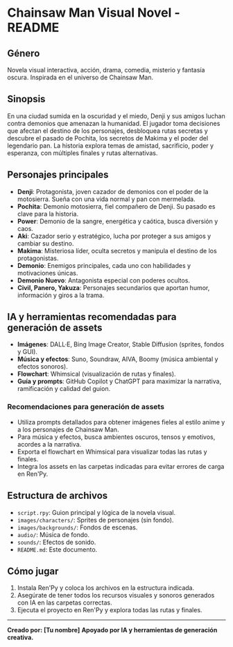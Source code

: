# Chainsaw Man Visual Novel - README

## Género
Novela visual interactiva, acción, drama, comedia, misterio y fantasía oscura. Inspirada en el universo de Chainsaw Man.

## Sinopsis
En una ciudad sumida en la oscuridad y el miedo, Denji y sus amigos luchan contra demonios que amenazan la humanidad. El jugador toma decisiones que afectan el destino de los personajes, desbloquea rutas secretas y descubre el pasado de Pochita, los secretos de Makima y el poder del legendario pan. La historia explora temas de amistad, sacrificio, poder y esperanza, con múltiples finales y rutas alternativas.

## Personajes principales
- **Denji**: Protagonista, joven cazador de demonios con el poder de la motosierra. Sueña con una vida normal y pan con mermelada.
- **Pochita**: Demonio motosierra, fiel compañero de Denji. Su pasado es clave para la historia.
- **Power**: Demonio de la sangre, energética y caótica, busca diversión y caos.
- **Aki**: Cazador serio y estratégico, lucha por proteger a sus amigos y cambiar su destino.
- **Makima**: Misteriosa líder, oculta secretos y manipula el destino de los protagonistas.
- **Demonio**: Enemigos principales, cada uno con habilidades y motivaciones únicas.
- **Demonio Nuevo**: Antagonista especial con poderes ocultos.
- **Civil, Panero, Yakuza**: Personajes secundarios que aportan humor, información y giros a la trama.

## IA y herramientas recomendadas para generación de assets
- **Imágenes**: DALL·E, Bing Image Creator, Stable Diffusion (sprites, fondos y GUI).
- **Música y efectos**: Suno, Soundraw, AIVA, Boomy (música ambiental y efectos sonoros).
- **Flowchart**: Whimsical (visualización de rutas y finales).
- **Guía y prompts**: GitHub Copilot y ChatGPT para maximizar la narrativa, ramificación y calidad del guion.

### Recomendaciones para generación de assets
- Utiliza prompts detallados para obtener imágenes fieles al estilo anime y a los personajes de Chainsaw Man.
- Para música y efectos, busca ambientes oscuros, tensos y emotivos, acordes a la narrativa.
- Exporta el flowchart en Whimsical para visualizar todas las rutas y finales.
- Integra los assets en las carpetas indicadas para evitar errores de carga en Ren'Py.

## Estructura de archivos
- `script.rpy`: Guion principal y lógica de la novela visual.
- `images/characters/`: Sprites de personajes (sin fondo).
- `images/backgrounds/`: Fondos de escenas.
- `audio/`: Música de fondo.
- `sounds/`: Efectos de sonido.
- `README.md`: Este documento.

## Cómo jugar
1. Instala Ren'Py y coloca los archivos en la estructura indicada.
2. Asegúrate de tener todos los recursos visuales y sonoros generados con IA en las carpetas correctas.
3. Ejecuta el proyecto en Ren'Py y explora todas las rutas y finales.

---

**Creado por: [Tu nombre]**
**Apoyado por IA y herramientas de generación creativa.**
